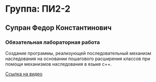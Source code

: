 # Группа: ПИ2-2
## Супран Федор Константинович
### Обязательная лабораторная работа

Создание программы, реализующей последовательный механизм наследования на основании пошагового расширения классов при помощи механизмов наследования в языке с++.

[Ссылка на видео](https://disk.yandex.ru/i/A6TnrRgLsbrdXA)
